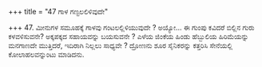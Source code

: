 +++
title = "47 ಗಾಳ ಗಣ್ಟಲಲಿಳಿವುದೇ"

+++
47. ಮೀನುಗಳ ಸಮೂಹಕ್ಕೆ ಗಾಳವು ಗಂಟಲಲ್ಲಿಳಿಯುವುದೇ ? ಅಯ್ಯೋ... ಈ ಗುಂಪು ಕವಿದರೆ ಬಿಲ್ಲಿನ ಗುರು ಕಳವಳಿಸುವನೇ? ಅಕ್ಕಪಕ್ಕದ ಸಹಾಯವನ್ನು ಬಯಸುವನೇ ? ಎಳೆಯ ಜಿಂಕೆಯ ಹಿಂಡು ಹೆಬ್ಬುಲಿಯ ಹಿರಿಮೆಯನ್ನು ಮನಗಾಣದೇ ಮುತ್ತಿದರೆ, ಇದಿರಾಗಿ ನಿಲ್ಲಲು ಸಾಧ್ಯವೇ ? ದ್ರೋಣನು ಶೂರ ಸೈನಿಕರನ್ನು ಕತ್ತರಿಸಿ ಸೇನೆಯಲ್ಲಿ ಕೋಲಾಹಲವನ್ನುಂಟು ಮಾಡಿದನು.